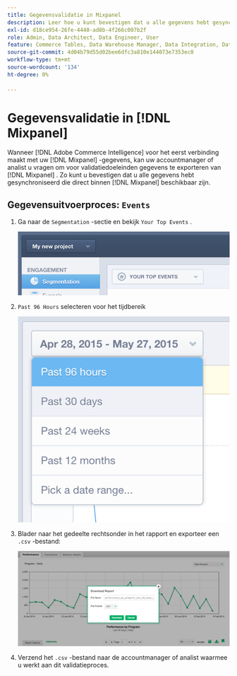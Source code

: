 ```yaml
---
title: Gegevensvalidatie in Mixpanel
description: Leer hoe u kunt bevestigen dat u alle gegevens hebt gesynchroniseerd die rechtstreeks beschikbaar zijn in het deelvenster Mixen.
exl-id: d18ce954-26fe-4440-ad8b-4f266c007b2f
role: Admin, Data Architect, Data Engineer, User
feature: Commerce Tables, Data Warehouse Manager, Data Integration, Data Import/Export
source-git-commit: 4d04b79d55d02bee6dfc3a810e144073e7353ec0
workflow-type: tm+mt
source-wordcount: '134'
ht-degree: 0%

---
```


# Gegevensvalidatie in [!DNL Mixpanel]

Wanneer [!DNL Adobe Commerce Intelligence] voor het eerst verbinding maakt met uw [!DNL Mixpanel] -gegevens, kan uw accountmanager of analist u vragen om voor validatiedoeleinden gegevens te exporteren van [!DNL Mixpanel] . Zo kunt u bevestigen dat u alle gegevens hebt gesynchroniseerd die direct binnen [!DNL Mixpanel] beschikbaar zijn.

## Gegevensuitvoerproces: `Events`

1. Ga naar de `Segmentation` -sectie en bekijk `Your Top Events` .

   ![&#x200B; Mixpanel dashboard die uw hoogste gebeurtenissen tonen &#x200B;](../../../assets/your-top-events.png)

1. `Past 96 Hours` selecteren voor het tijdbereik

   ![&#x200B; de bereikselecteur van de het tijdwaaier van het Mixpanel die voorbij 96 uuroptie toont &#x200B;](../../../assets/past-96-hours.png)

1. Blader naar het gedeelte rechtsonder in het rapport en exporteer een `.csv` -bestand:

   ![&#x200B; de uitvoer van het Mixpanel naar optie CSV in menu &#x200B;](../../../assets/export-csv-mixpanel.png)

1. Verzend het `.csv` -bestand naar de accountmanager of analist waarmee u werkt aan dit validatieproces.
